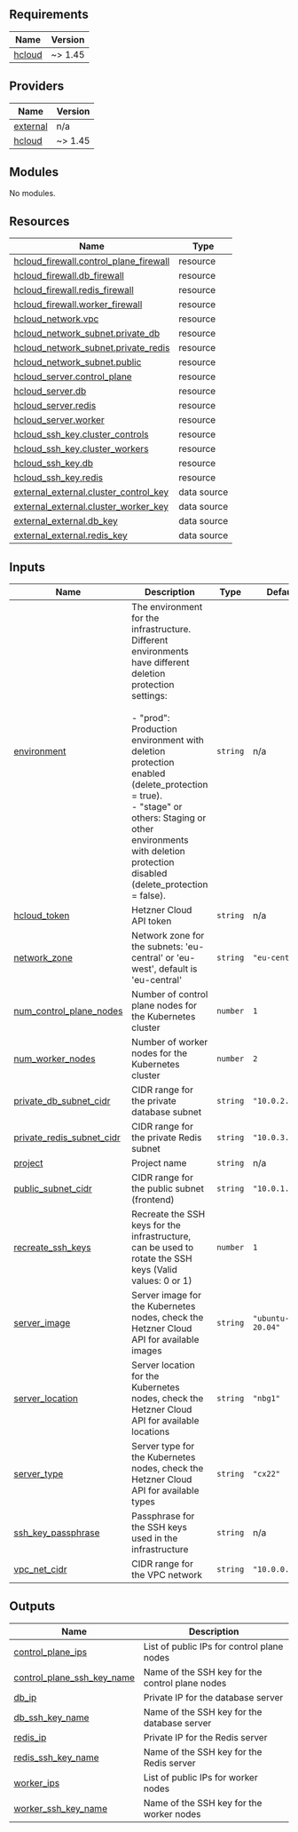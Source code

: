 ## Requirements

| Name | Version |
|------|---------|
| <a name="requirement_hcloud"></a> [hcloud](#requirement\_hcloud) | ~> 1.45 |

## Providers

| Name | Version |
|------|---------|
| <a name="provider_external"></a> [external](#provider\_external) | n/a |
| <a name="provider_hcloud"></a> [hcloud](#provider\_hcloud) | ~> 1.45 |

## Modules

No modules.

## Resources

| Name | Type |
|------|------|
| [hcloud_firewall.control_plane_firewall](https://registry.terraform.io/providers/hetznercloud/hcloud/latest/docs/resources/firewall) | resource |
| [hcloud_firewall.db_firewall](https://registry.terraform.io/providers/hetznercloud/hcloud/latest/docs/resources/firewall) | resource |
| [hcloud_firewall.redis_firewall](https://registry.terraform.io/providers/hetznercloud/hcloud/latest/docs/resources/firewall) | resource |
| [hcloud_firewall.worker_firewall](https://registry.terraform.io/providers/hetznercloud/hcloud/latest/docs/resources/firewall) | resource |
| [hcloud_network.vpc](https://registry.terraform.io/providers/hetznercloud/hcloud/latest/docs/resources/network) | resource |
| [hcloud_network_subnet.private_db](https://registry.terraform.io/providers/hetznercloud/hcloud/latest/docs/resources/network_subnet) | resource |
| [hcloud_network_subnet.private_redis](https://registry.terraform.io/providers/hetznercloud/hcloud/latest/docs/resources/network_subnet) | resource |
| [hcloud_network_subnet.public](https://registry.terraform.io/providers/hetznercloud/hcloud/latest/docs/resources/network_subnet) | resource |
| [hcloud_server.control_plane](https://registry.terraform.io/providers/hetznercloud/hcloud/latest/docs/resources/server) | resource |
| [hcloud_server.db](https://registry.terraform.io/providers/hetznercloud/hcloud/latest/docs/resources/server) | resource |
| [hcloud_server.redis](https://registry.terraform.io/providers/hetznercloud/hcloud/latest/docs/resources/server) | resource |
| [hcloud_server.worker](https://registry.terraform.io/providers/hetznercloud/hcloud/latest/docs/resources/server) | resource |
| [hcloud_ssh_key.cluster_controls](https://registry.terraform.io/providers/hetznercloud/hcloud/latest/docs/resources/ssh_key) | resource |
| [hcloud_ssh_key.cluster_workers](https://registry.terraform.io/providers/hetznercloud/hcloud/latest/docs/resources/ssh_key) | resource |
| [hcloud_ssh_key.db](https://registry.terraform.io/providers/hetznercloud/hcloud/latest/docs/resources/ssh_key) | resource |
| [hcloud_ssh_key.redis](https://registry.terraform.io/providers/hetznercloud/hcloud/latest/docs/resources/ssh_key) | resource |
| [external_external.cluster_control_key](https://registry.terraform.io/providers/hashicorp/external/latest/docs/data-sources/external) | data source |
| [external_external.cluster_worker_key](https://registry.terraform.io/providers/hashicorp/external/latest/docs/data-sources/external) | data source |
| [external_external.db_key](https://registry.terraform.io/providers/hashicorp/external/latest/docs/data-sources/external) | data source |
| [external_external.redis_key](https://registry.terraform.io/providers/hashicorp/external/latest/docs/data-sources/external) | data source |

## Inputs

| Name | Description | Type | Default | Required |
|------|-------------|------|---------|:--------:|
| <a name="input_environment"></a> [environment](#input\_environment) | The environment for the infrastructure. <br/>  Different environments have different deletion protection settings:<br/><br/>  - "prod": Production environment with deletion protection enabled (delete\_protection = true).<br/>  - "stage" or others: Staging or other environments with deletion protection disabled (delete\_protection = false). | `string` | n/a | yes |
| <a name="input_hcloud_token"></a> [hcloud\_token](#input\_hcloud\_token) | Hetzner Cloud API token | `string` | n/a | yes |
| <a name="input_network_zone"></a> [network\_zone](#input\_network\_zone) | Network zone for the subnets: 'eu-central' or 'eu-west', default is 'eu-central' | `string` | `"eu-central"` | no |
| <a name="input_num_control_plane_nodes"></a> [num\_control\_plane\_nodes](#input\_num\_control\_plane\_nodes) | Number of control plane nodes for the Kubernetes cluster | `number` | `1` | no |
| <a name="input_num_worker_nodes"></a> [num\_worker\_nodes](#input\_num\_worker\_nodes) | Number of worker nodes for the Kubernetes cluster | `number` | `2` | no |
| <a name="input_private_db_subnet_cidr"></a> [private\_db\_subnet\_cidr](#input\_private\_db\_subnet\_cidr) | CIDR range for the private database subnet | `string` | `"10.0.2.0/24"` | no |
| <a name="input_private_redis_subnet_cidr"></a> [private\_redis\_subnet\_cidr](#input\_private\_redis\_subnet\_cidr) | CIDR range for the private Redis subnet | `string` | `"10.0.3.0/24"` | no |
| <a name="input_project"></a> [project](#input\_project) | Project name | `string` | n/a | yes |
| <a name="input_public_subnet_cidr"></a> [public\_subnet\_cidr](#input\_public\_subnet\_cidr) | CIDR range for the public subnet (frontend) | `string` | `"10.0.1.0/24"` | no |
| <a name="input_recreate_ssh_keys"></a> [recreate\_ssh\_keys](#input\_recreate\_ssh\_keys) | Recreate the SSH keys for the infrastructure, can be used to rotate the SSH keys (Valid values: 0 or 1) | `number` | `1` | no |
| <a name="input_server_image"></a> [server\_image](#input\_server\_image) | Server image for the Kubernetes nodes, check the Hetzner Cloud API for available images | `string` | `"ubuntu-20.04"` | no |
| <a name="input_server_location"></a> [server\_location](#input\_server\_location) | Server location for the Kubernetes nodes, check the Hetzner Cloud API for available locations | `string` | `"nbg1"` | no |
| <a name="input_server_type"></a> [server\_type](#input\_server\_type) | Server type for the Kubernetes nodes, check the Hetzner Cloud API for available types | `string` | `"cx22"` | no |
| <a name="input_ssh_key_passphrase"></a> [ssh\_key\_passphrase](#input\_ssh\_key\_passphrase) | Passphrase for the SSH keys used in the infrastructure | `string` | n/a | yes |
| <a name="input_vpc_net_cidr"></a> [vpc\_net\_cidr](#input\_vpc\_net\_cidr) | CIDR range for the VPC network | `string` | `"10.0.0.0/16"` | no |

## Outputs

| Name | Description |
|------|-------------|
| <a name="output_control_plane_ips"></a> [control\_plane\_ips](#output\_control\_plane\_ips) | List of public IPs for control plane nodes |
| <a name="output_control_plane_ssh_key_name"></a> [control\_plane\_ssh\_key\_name](#output\_control\_plane\_ssh\_key\_name) | Name of the SSH key for the control plane nodes |
| <a name="output_db_ip"></a> [db\_ip](#output\_db\_ip) | Private IP for the database server |
| <a name="output_db_ssh_key_name"></a> [db\_ssh\_key\_name](#output\_db\_ssh\_key\_name) | Name of the SSH key for the database server |
| <a name="output_redis_ip"></a> [redis\_ip](#output\_redis\_ip) | Private IP for the Redis server |
| <a name="output_redis_ssh_key_name"></a> [redis\_ssh\_key\_name](#output\_redis\_ssh\_key\_name) | Name of the SSH key for the Redis server |
| <a name="output_worker_ips"></a> [worker\_ips](#output\_worker\_ips) | List of public IPs for worker nodes |
| <a name="output_worker_ssh_key_name"></a> [worker\_ssh\_key\_name](#output\_worker\_ssh\_key\_name) | Name of the SSH key for the worker nodes |
